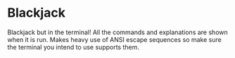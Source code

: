 # Blackjack
Blackjack but in the terminal! All the commands and explanations are shown when it is run. Makes heavy use of ANSI escape sequences so make sure the terminal you intend to use supports them.
